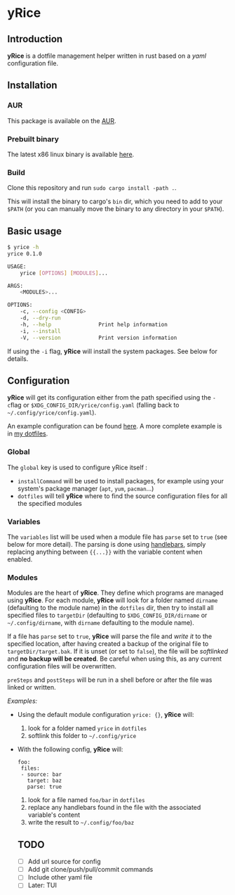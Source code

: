 # yRice
## Introduction
**yRice** is a dotfile management helper written in rust based on a _yaml_ configuration file.

## Installation
### AUR
This package is available on the [AUR](https://aur.archlinux.org/packages/yrice).
### Prebuilt binary
The latest x86 linux binary is available [here](https://github.com/LoricAndre/yrice/releases).
### Build
Clone this repository and run `sudo cargo install -path .`. 

This will install the binary to cargo's `bin` dir, which you need to add to your `$PATH` 
(or you can manually move the binary to any directory in your `$PATH`).

## Basic usage
```bash
$ yrice -h
yrice 0.1.0

USAGE:
    yrice [OPTIONS] [MODULES]...

ARGS:
    <MODULES>...    

OPTIONS:
    -c, --config <CONFIG>    
    -d, --dry-run            
    -h, --help               Print help information
    -i, --install            
    -V, --version            Print version information
```
If using the `-i` flag, **yRice** will install the system packages. See below for details.

## Configuration
**yRice** will get its configuration either from the path specified using the `-c`flag or `$XDG_CONFIG_DIR/yrice/config.yaml` 
(falling back to `~/.config/yrice/config.yaml`).

An example configuration can be found [here](./config.example.yaml). A more complete example is in [my dotfiles](https://github.com/LoricAndre/dotfiles/blob/main/yrice/config.yaml).

### Global
The `global` key is used to configure yRice itself :
- `installCommand` will be used to install packages, for example using your system's package manager (`apt`, `yum`, `pacman`...)
- `dotfiles` will tell **yRice** where to find the source configuration files for all the specified modules
### Variables
The `variables` list will be used when a module file has `parse` set to `true` (see below for more detail). 
The parsing is done using [handlebars](https://handlebarsjs.com/guide/), simply replacing anything between `{{...}}` with the variable content when enabled.
### Modules
Modules are the heart of **yRice**. They define which programs are managed using **yRice**.
For each module, **yRice** will look for a folder named `dirname` (defaulting to the module name) in the `dotfiles` dir, 
then try to install all specified files to `targetDir` (defaulting to `$XDG_CONFIG_DIR/dirname` or `~/.config/dirname`, 
with `dirname` defaulting to the module name).

If a file has `parse` set to `true`, **yRice** will parse the file and _write it_ to the specified location, after having created a backup of the original file to `targetDir/target.bak`.
If it is unset (or set to `false`), the file will be _softlinked_ and **no backup will be created**. Be careful when using this, as any current configuration files will be overwritten.

`preSteps` and `postSteps` will be run in a shell before or after the file was linked or written.

*Examples:* 
- Using the default module configuration `yrice: {}`, **yRice** will:
  1. look for a folder named `yrice` in `dotfiles`
  2. softlink this folder to `~/.config/yrice`
- With the following config, **yRice** will:
  ```
  foo:
   files:
   - source: bar
     target: baz
     parse: true
  ```
  1. look for a file named `foo/bar` in `dotfiles`
  2. replace any handlebars found in the file with the associated variable's content
  3. write the result to `~/.config/foo/baz`
  
  ## TODO
  - [ ] Add url source for config
  - [ ] Add git clone/push/pull/commit commands
  - [ ] Include other yaml file
  - [ ] Later: TUI
